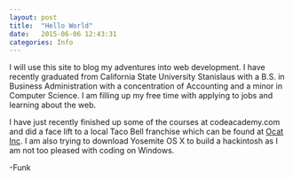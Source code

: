 ```yaml
---
layout: post
title:  "Hello World"
date:   2015-06-06 12:43:31
categories: Info
---
```

 I will use this site to blog my adventures into web development. I have recently graduated from California State University Stanislaus with a  B.S. in Business Administration with a concentration of Accounting and a minor in Computer Science. I am filling up my free time with applying to jobs and learning about the web.

 I have just recently finished up some of the courses at codeacademy.com and did a face lift to a local Taco Bell franchise which can be found at [Ocat Inc](mafunk92.github.io/ocat). I am also trying to download Yosemite OS X to build a hackintosh as I am  not too pleased with coding on Windows.

 -Funk

